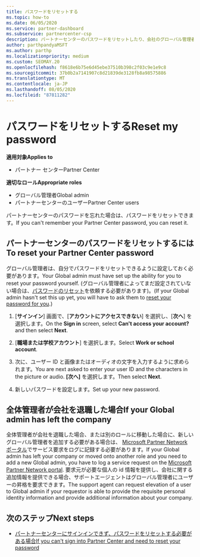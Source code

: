 ```yaml
---
title: パスワードをリセットする
ms.topic: how-to
ms.date: 06/05/2020
ms.service: partner-dashboard
ms.subservice: partnercenter-csp
description: パートナーセンターのパスワードをリセットしたり、会社のグローバル管理者から支援を受けたりする方法について説明します。また、新しいパートナーセンターのグローバル管理者を追加する方法についても説明します。
author: parthpandyaMSFT
ms.author: parthp
ms.localizationpriority: medium
ms.custom: SEOMAY.20
ms.openlocfilehash: f8618e6b75e6d45ebe37510b398c2f03c9e1e9c8
ms.sourcegitcommit: 37b0b2a7141907c8d21839de3128fb8a98575886
ms.translationtype: MT
ms.contentlocale: ja-JP
ms.lasthandoff: 08/05/2020
ms.locfileid: "87811282"
---
```

# <a name="reset-my-password"></a><span data-ttu-id="e21eb-103">パスワードをリセットする</span><span class="sxs-lookup"><span data-stu-id="e21eb-103">Reset my password</span></span>

<span data-ttu-id="e21eb-104">**適用対象**</span><span class="sxs-lookup"><span data-stu-id="e21eb-104">**Applies to**</span></span>

- <span data-ttu-id="e21eb-105">パートナー センター</span><span class="sxs-lookup"><span data-stu-id="e21eb-105">Partner Center</span></span>
 
<span data-ttu-id="e21eb-106">**適切なロール**</span><span class="sxs-lookup"><span data-stu-id="e21eb-106">**Appropriate roles**</span></span>

- <span data-ttu-id="e21eb-107">グローバル管理者</span><span class="sxs-lookup"><span data-stu-id="e21eb-107">Global admin</span></span>
- <span data-ttu-id="e21eb-108">パートナーセンターのユーザー</span><span class="sxs-lookup"><span data-stu-id="e21eb-108">Partner Center users</span></span>


<span data-ttu-id="e21eb-109">パートナーセンターのパスワードを忘れた場合は、パスワードをリセットできます。</span><span class="sxs-lookup"><span data-stu-id="e21eb-109">If you can't remember your Partner Center password, you can reset it.</span></span>

## <a name="to-reset-your-partner-center-password"></a><span data-ttu-id="e21eb-110">パートナーセンターのパスワードをリセットするには</span><span class="sxs-lookup"><span data-stu-id="e21eb-110">To reset your Partner Center password</span></span>

<span data-ttu-id="e21eb-111">グローバル管理者は、自分でパスワードをリセットできるように設定しておく必要があります。</span><span class="sxs-lookup"><span data-stu-id="e21eb-111">Your Global admin must have set up the ability for you to reset your password yourself.</span></span> <span data-ttu-id="e21eb-112">(グローバル管理者によってまだ設定されていない場合は、[パスワードのリセット](reset-a-user-password.md)を依頼する必要があります)。</span><span class="sxs-lookup"><span data-stu-id="e21eb-112">(If your Global admin hasn't set this up yet, you will have to ask them to [reset your password for you](reset-a-user-password.md).)</span></span>

1. <span data-ttu-id="e21eb-113">[**サインイン**] 画面で、[**アカウントにアクセスできない**] を選択し、[**次へ**] を選択します。</span><span class="sxs-lookup"><span data-stu-id="e21eb-113">On the **Sign in** screen, select **Can't access your account?** and then select **Next**.</span></span>

2. <span data-ttu-id="e21eb-114">[**職場または学校アカウント**] を選択します。</span><span class="sxs-lookup"><span data-stu-id="e21eb-114">Select **Work or school account**.</span></span>

3. <span data-ttu-id="e21eb-115">次に、ユーザー ID と画像またはオーディオの文字を入力するように求められます。</span><span class="sxs-lookup"><span data-stu-id="e21eb-115">You are next asked to enter your user ID and the characters in the picture or audio.</span></span> <span data-ttu-id="e21eb-116">**[次へ]** を選択します。</span><span class="sxs-lookup"><span data-stu-id="e21eb-116">Then select **Next**.</span></span>

4. <span data-ttu-id="e21eb-117">新しいパスワードを設定します。</span><span class="sxs-lookup"><span data-stu-id="e21eb-117">Set up your new password.</span></span>

## <a name="if-your-global-admin-has-left-the-company"></a><span data-ttu-id="e21eb-118">全体管理者が会社を退職した場合</span><span class="sxs-lookup"><span data-stu-id="e21eb-118">If your Global admin has left the company</span></span>

<span data-ttu-id="e21eb-119">全体管理者が会社を退職した場合、または別のロールに移動した場合に、新しいグローバル管理者を追加する必要がある場合は、 [Microsoft Partner Network ポータル](https://partner.microsoft.com/commercial#/)でサービス要求をログに記録する必要があります。</span><span class="sxs-lookup"><span data-stu-id="e21eb-119">If your Global admin has left your company or moved onto another role and you need to add a new Global admin, you have to log a service request on the [Microsoft Partner Network portal](https://partner.microsoft.com/commercial#/).</span></span> <span data-ttu-id="e21eb-120">要求元が必要な個人の id 情報を提供し、会社に関する追加情報を提供できる場合、サポートエージェントはグローバル管理者にユーザーの昇格を要求できます。</span><span class="sxs-lookup"><span data-stu-id="e21eb-120">The support agent can request elevation of a user to Global admin if your requestor is able to provide the requisite personal identity information and provide additional information about your company.</span></span>

## <a name="next-steps"></a><span data-ttu-id="e21eb-121">次のステップ</span><span class="sxs-lookup"><span data-stu-id="e21eb-121">Next steps</span></span>

- [<span data-ttu-id="e21eb-122">パートナーセンターにサインインできず、パスワードをリセットする必要がある場合</span><span class="sxs-lookup"><span data-stu-id="e21eb-122">If you can't sign into Partner Center and need to reset your password</span></span>](unable-to-sign-in.md)